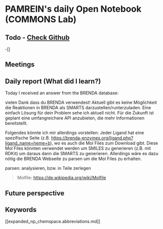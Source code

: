 
# PAMREIN's daily Open Notebook (COMMONS Lab)

## Todo - [Check Github](https://github.com/orgs/commons-research/projects/2/views/1)
-[]


## Meetings



## Daily report (What did I learn?)
Today I received an answer from the BRENDA database: 

vielen Dank dass du BRENDA verwendest! Aktuell gibt es keine Möglichkeit die Reaktionen in BRENDA als SMARTS darzustellen/runterzuladen. Eine einfach Lösung für dein Problem sehe ich aktuell nicht. Für die Zukunft ist geplant eine umfangreichere API anzubieten, die mehr Informationen bereitstellt.

Folgendes könnte ich mir allerdings vorstellen: Jeder Ligand hat eine spezifische Seite (z.B. https://brenda-enzymes.org/ligand.php?ligand_name=heme+b), wo es auch die Mol Files zum Download gibt. Diese Mol Files könnten verwendet werden um SMILES zu generieren (z.B. mit RDKit) um daraus dann die SMARTS zu generieren. Allerdings wäre es dazu nötig die BRENDA Webseite zu parsen um die  Mol Files zu erhalten.

parsen: analysieren, bzw. in Teile zerlegen



> Molfile: https://de.wikipedia.org/wiki/Molfile


## Future perspective



## Keywords
[[expanded_np_chemspace.abbreviations.md]]
